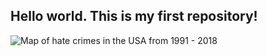 ## Hello world. This is my first repository! 


![Map of hate crimes in the USA from 1991 - 2018](https://docs.google.com/spreadsheets/d/e/2PACX-1vRT8c_u9w094nsIfyrbr31Evm9kPyr7Qkpnq87tabNBzh-kYCrHVpO7YlC79Yt5dtkzw5JwaWFqZ3oC/pubchart?oid=1642695937&format=image)

